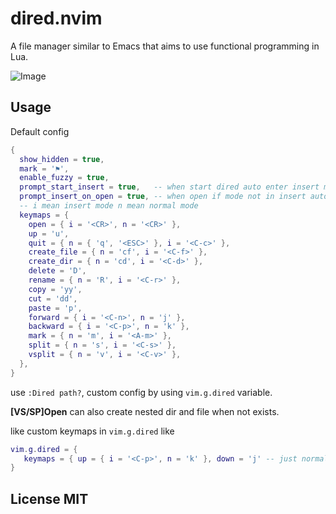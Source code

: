 # dired.nvim

A file manager similar to Emacs that aims to use functional programming in Lua.

![Image](https://github.com/user-attachments/assets/f74cc4da-017e-4cb8-85f0-6cc7b7cbbb0a)

## Usage

Default config

```lua
{
  show_hidden = true,
  mark = '⚑',
  enable_fuzzy = true,
  prompt_start_insert = true,   -- when start dired auto enter insert mode
  prompt_insert_on_open = true, -- when open if mode not in insert auto enter insert mode
  -- i mean insert mode n mean normal mode
  keymaps = {
    open = { i = '<CR>', n = '<CR>' },
    up = 'u',
    quit = { n = { 'q', '<ESC>' }, i = '<C-c>' },
    create_file = { n = 'cf', i = '<C-f>' },
    create_dir = { n = 'cd', i = '<C-d>' },
    delete = 'D',
    rename = { n = 'R', i = '<C-r>' },
    copy = 'yy',
    cut = 'dd',
    paste = 'p',
    forward = { i = '<C-n>', n = 'j' },
    backward = { i = '<C-p>', n = 'k' },
    mark = { n = 'm', i = '<A-m>' },
    split = { n = 's', i = '<C-s>' },
    vsplit = { n = 'v', i = '<C-v>' },
  },
}
```

use `:Dired path?`, custom config by using `vim.g.dired` variable.

**[VS/SP]Open** can also create nested dir and file when not exists.

like custom keymaps in `vim.g.dired` like

```lua
vim.g.dired = {
   keymaps = { up = { i = '<C-p>', n = 'k' }, down = 'j' -- just normal mode }
}
```

## License MIT
